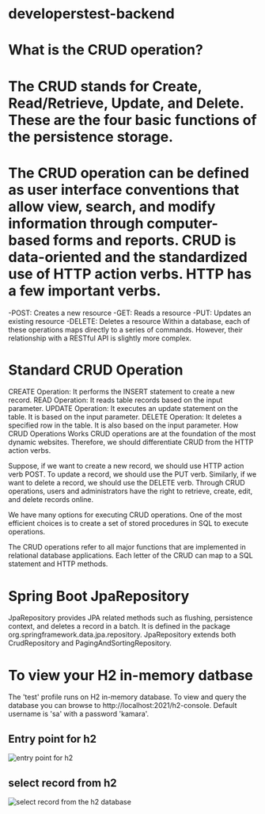 # developerstest-backend
# What is the CRUD operation?
# The CRUD stands for Create, Read/Retrieve, Update, and Delete. These are the four basic functions of the persistence storage.

# The CRUD operation can be defined as user interface conventions that allow view, search, and modify information through computer-based forms and reports. CRUD is data-oriented and the standardized use of HTTP action verbs. HTTP has a few important verbs.

-POST: Creates a new resource
-GET: Reads a resource
-PUT: Updates an existing resource
-DELETE: Deletes a resource
Within a database, each of these operations maps directly to a series of commands. However, their relationship with a RESTful API is slightly more complex.

# Standard CRUD Operation
CREATE Operation: It performs the INSERT statement to create a new record.
READ Operation: It reads table records based on the input parameter.
UPDATE Operation: It executes an update statement on the table. It is based on the input parameter.
DELETE Operation: It deletes a specified row in the table. It is also based on the input parameter.
How CRUD Operations Works
CRUD operations are at the foundation of the most dynamic websites. Therefore, we should differentiate CRUD from the HTTP action verbs.

Suppose, if we want to create a new record, we should use HTTP action verb POST. To update a record, we should use the PUT verb. Similarly, if we want to delete a record, we should use the DELETE verb. Through CRUD operations, users and administrators have the right to retrieve, create, edit, and delete records online.

We have many options for executing CRUD operations. One of the most efficient choices is to create a set of stored procedures in SQL to execute operations.

The CRUD operations refer to all major functions that are implemented in relational database applications. Each letter of the 
CRUD can map to a SQL statement and HTTP methods.

# Spring Boot JpaRepository
JpaRepository provides JPA related methods such as flushing, persistence context, and deletes a record in a 
batch. It is defined in the package org.springframework.data.jpa.repository. JpaRepository extends both CrudRepository
 and PagingAndSortingRepository.

# To view your H2 in-memory datbase
The 'test' profile runs on H2 in-memory database. To view and query the database you
 can browse to http://localhost:2021/h2-console. Default username is 'sa' with a password 'kamara'.
 
 ## Entry point for h2
![entry point for h2](https://user-images.githubusercontent.com/77746680/169733905-a1f95baf-5ab7-42d5-b56b-a940aeb9f871.png)

## select record from h2

![select record from the h2 database](https://user-images.githubusercontent.com/77746680/169734048-ef89fc96-d2fd-4c17-b10b-a89f71106a58.png)
